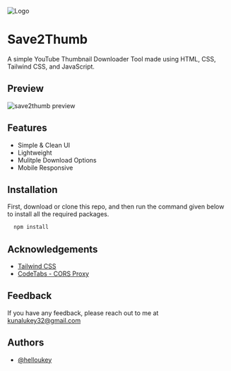 
![Logo](https://raw.githubusercontent.com/helloukey/save2thumb/main/img/favicon/android-chrome-192x192.png)


# Save2Thumb

A simple YouTube Thumbnail Downloader Tool made using HTML, CSS, Tailwind CSS, and JavaScript.


## Preview

![save2thumb preview](https://user-images.githubusercontent.com/43317360/158008310-f1b48595-8c3f-4f2c-a824-60d5ed86e149.gif)


## Features

- Simple & Clean UI
- Lightweight
- Mulitple Download Options
- Mobile Responsive
## Installation

First, download or clone this repo, and then run the command given below to install all the required packages.

```bash
  npm install
```
## Acknowledgements

 - [Tailwind CSS](https://tailwindcss.com/)
 - [CodeTabs - CORS Proxy](https://codetabs.com/cors-proxy/cors-proxy.html)


## Feedback

If you have any feedback, please reach out to me at kunalukey32@gmail.com


## Authors

- [@helloukey](https://www.github.com/helloukey)

